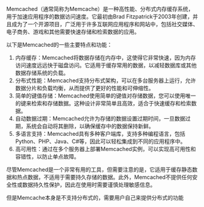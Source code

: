 Memcached（通常简称为Memcache）是一种高性能、分布式内存缓存系统，用于加速应用程序的数据访问速度。它最初由Brad Fitzpatrick于2003年创建，并且成为了一个开源项目，广泛用于许多互联网应用程序和网站中，包括社交媒体、电子商务、游戏和其他需要快速存储和检索数据的应用。

以下是Memcached的一些主要特点和功能：

1. 内存缓存：Memcached将数据存储在内存中，这使得它非常快速，因为内存访问速度远远快于磁盘访问。它适用于缓存常用的数据，以减轻数据库或其他数据存储系统的负载。
2. 分布式性能：Memcached支持分布式架构，可以在多台服务器上运行，允许数据分片和负载均衡，从而提供了更好的性能和可伸缩性。
3. 简单的键值存储：Memcached使用简单的键值对存储数据，您可以使用唯一的键来检索和存储数据。这种设计非常简单且高效，适合于快速缓存和检索数据。
4. 自动数据过期：Memcached允许为存储的数据设置过期时间，一旦数据过期，系统会自动将其删除，以确保缓存中的数据保持新鲜。
5. 多语言支持：Memcached具有多种客户端库，支持多种编程语言，包括Python、PHP、Java、C#等，因此可以轻松集成到不同的应用程序中。
6. 高可用性：通过在多个服务器上部署Memcached实例，可以实现高可用性和容错性，以防止单点故障。

尽管Memcached是一个非常有用的工具，但需要注意的是，它适用于缓存静态数据和热点数据，不适用于需要持久存储的数据。此外，Memcached不提供任何安全性或数据持久性保护，因此在使用时需要谨慎处理敏感信息。

但是Memcache本身是不支持分布式的，需要用户自己来提供分布式的功能